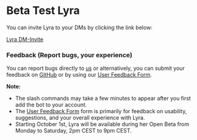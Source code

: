 # Beta Test Lyra

You can invite Lyra to your DMs by clicking the link below:

[Lyra DM-Invite](https://discord.com/oauth2/authorize?client_id=1385335501912932536&permissions=139586824256&integration_type=1&scope=applications.commands)

### Feedback (Report bugs, your experience)

You can report bugs directly to [us]() or alternatively, you can submit your feedback on [GitHub](https://github.com/nom-codecat/Project-Lyra/issues) or by using our [User Feedback Form](https://docs.google.com/forms/d/e/1FAIpQLSd0YhbTpnh32KW_4aYGspDyvVPWQPaM1Lh3uK_ZBq7iPoxbbQ/viewform?usp=header).


**Note:** 
- The slash commands may take a few minutes to appear after you first add the bot to your account.
- The [User Feedback Form](https://docs.google.com/forms/d/e/1FAIpQLSd0YhbTpnh32KW_4aYGspDyvVPWQPaM1Lh3uK_ZBq7iPoxbbQ/viewform?usp=header) form is primarily for feedback on usability, suggestions, and your overall experience with Lyra.
- Starting October 1st, Lyra will be available during her Open Beta from Monday to Saturday, 2pm CEST to 9pm CEST.
